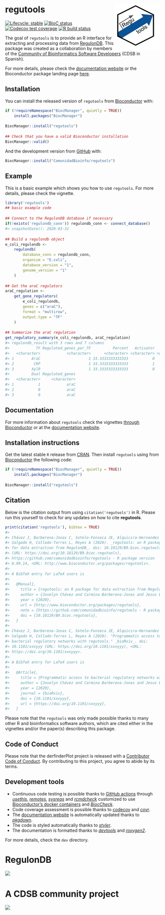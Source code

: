 
<!-- README.md is generated from README.Rmd. Please edit that file -->

# regutools <img src="man/figures/logo.png" align="right" width="150px"/>

<!-- badges: start -->

[![Lifecycle:
stable](https://img.shields.io/badge/lifecycle-stable-brightgreen.svg)](https://www.tidyverse.org/lifecycle/#stable)
[![BioC
status](http://www.bioconductor.org/shields/build/release/bioc/regutools.svg)](https://bioconductor.org/checkResults/release/bioc-LATEST/regutools)
[![Codecov test
coverage](https://codecov.io/gh/ComunidadBioInfo/regutools/branch/master/graph/badge.svg)](https://codecov.io/gh/ComunidadBioInfo/regutools?branch=master)
[![R build
status](https://github.com/ComunidadBioInfo/regutools/workflows/R-CMD-check-bioc/badge.svg)](https://github.com/ComunidadBioInfo/regutools/actions)
<!-- badges: end -->

The goal of `regutools` is to provide an R interface for extracting and
processing data from [RegulonDB](http://regulondb.ccg.unam.mx/). This
package was created as a collaboration by members of the [Community of
Bioinformatics Software Developers](https://comunidadbioinfo.github.io/)
(CDSB in Spanish).

For more details, please check the [documentation
website](http://comunidadbioinfo.github.io/regutools) or the
Bioconductor package landing page
[here](https://bioconductor.org/packages/regutools).

## Installation

You can install the released version of `regutools` from
[Bioconductor](http://bioconductor.org/) with:

``` r
if (!requireNamespace("BiocManager", quietly = TRUE))
    install.packages("BiocManager")

BiocManager::install("regutools")

## Check that you have a valid Bioconductor installation
BiocManager::valid()
```

And the development version from [GitHub](https://github.com/) with:

``` r
BiocManager::install("ComunidadBioinfo/regutools")
```

## Example

This is a basic example which shows you how to use `regutools`. For more
details, please check the vignette.

``` r
library('regutools')
## basic example code

## Connect to the RegulonDB database if necessary
if(!exists('regulondb_conn')) regulondb_conn <- connect_database()
#> snapshotDate(): 2020-03-31

## Build a regulondb object
e_coli_regulondb <-
    regulondb(
        database_conn = regulondb_conn,
        organism = "E.coli",
        database_version = "1",
        genome_version = "1"
    )

## Get the araC regulators
araC_regulation <-
    get_gene_regulators(
        e_coli_regulondb,
        genes = c("araC"),
        format = "multirow",
        output.type = "TF"
    )

## Summarize the araC regulation
get_regulatory_summary(e_coli_regulondb, araC_regulation)
#> regulondb_result with 3 rows and 7 columns
#>            TF Regulated_genes_per_TF          Percent   Activator   Repressor
#>   <character>            <character>      <character> <character> <character>
#> 1        AraC                      1 33.3333333333333           0           0
#> 2         CRP                      1 33.3333333333333           1           0
#> 3        XylR                      1 33.3333333333333           0           1
#>          Dual Regulated_genes
#>   <character>     <character>
#> 1           1            araC
#> 2           0            araC
#> 3           0            araC
```

## Documentation

For more information about `regutools` check the vignettes [through
Bioconductor](http://bioconductor.org/packages/regutools) or at the
[documentation website](http://comunidadbioinfo.github.io/regutools).

## Installation instructions

Get the latest stable `R` release from
[CRAN](http://cran.r-project.org/). Then install `regutools` using from
[Bioconductor](http://bioconductor.org/) the following code:

``` r
if (!requireNamespace("BiocManager", quietly = TRUE))
    install.packages("BiocManager")

BiocManager::install("regutools")
```

## Citation

Below is the citation output from using `citation('regutools')` in R.
Please run this yourself to check for any updates on how to cite
**regutools**.

``` r
print(citation('regutools'), bibtex = TRUE)
#> 
#> Chávez J, Barberena-Jonas C, Sotelo-Fonseca JE, Alquicira-Hernandez J,
#> Salgado H, Collado-Torres L, Reyes A (2020). _regutools: an R package
#> for data extraction from RegulonDB_. doi: 10.18129/B9.bioc.regutools
#> (URL: https://doi.org/10.18129/B9.bioc.regutools),
#> https://github.com/comunidadbioinfo/regutools - R package version
#> 0.99.14, <URL: http://www.bioconductor.org/packages/regutools>.
#> 
#> A BibTeX entry for LaTeX users is
#> 
#>   @Manual{,
#>     title = {regutools: an R package for data extraction from RegulonDB},
#>     author = {Joselyn Chávez and Carmina Barberena-Jonas and Jesus Emiliano Sotelo-Fonseca and Jose Alquicira-Hernandez and Heladia Salgado and Leonardo Collado-Torres and Alejandro Reyes},
#>     year = {2020},
#>     url = {http://www.bioconductor.org/packages/regutools},
#>     note = {https://github.com/comunidadbioinfo/regutools - R package version 0.99.14},
#>     doi = {10.18129/B9.bioc.regutools},
#>   }
#> 
#> Chávez J, Barberena-Jonas C, Sotelo-Fonseca JE, Alquicira-Hernandez J,
#> Salgado H, Collado-Torres L, Reyes A (2020). "Programmatic access to
#> bacterial regulatory networks with regutools." _bioRxiv_. doi:
#> 10.1101/xxxyyy (URL: https://doi.org/10.1101/xxxyyy), <URL:
#> https://doi.org/10.1101/xxxyyy>.
#> 
#> A BibTeX entry for LaTeX users is
#> 
#>   @Article{,
#>     title = {Programmatic access to bacterial regulatory networks with regutools},
#>     author = {Joselyn Chávez and Carmina Barberena-Jonas and Jesus Emiliano Sotelo-Fonseca and Jose Alquicira-Hernandez and Heladia Salgado and Leonardo Collado-Torres and Alejandro Reyes},
#>     year = {2020},
#>     journal = {bioRxiv},
#>     doi = {10.1101/xxxyyy},
#>     url = {https://doi.org/10.1101/xxxyyy},
#>   }
```

Please note that the `regutools` was only made possible thanks to many
other R and bioinformatics software authors, which are cited either in
the vignettes and/or the paper(s) describing this package.

## Code of Conduct

Please note that the derfinderPlot project is released with a
[Contributor Code of
Conduct](https://contributor-covenant.org/version/2/0/CODE_OF_CONDUCT.html).
By contributing to this project, you agree to abide by its terms.

## Development tools

  - Continuous code testing is possible thanks to [GitHub
    actions](https://www.tidyverse.org/blog/2020/04/usethis-1-6-0/)
    through *[usethis](https://CRAN.R-project.org/package=usethis)*,
    *[remotes](https://CRAN.R-project.org/package=remotes)*,
    *[sysreqs](https://github.com/r-hub/sysreqs)* and
    *[rcmdcheck](https://CRAN.R-project.org/package=rcmdcheck)*
    customized to use [Bioconductor’s docker
    containers](https://www.bioconductor.org/help/docker/) and
    *[BiocCheck](https://bioconductor.org/packages/3.11/BiocCheck)*.
  - Code coverage assessment is possible thanks to
    [codecov](https://codecov.io/gh) and
    *[covr](https://CRAN.R-project.org/package=covr)*.
  - The [documentation
    website](http://comunidadbioinfo.github.io/regutools) is
    automatically updated thanks to
    *[pkgdown](https://CRAN.R-project.org/package=pkgdown)*.
  - The code is styled automatically thanks to
    *[styler](https://CRAN.R-project.org/package=styler)*.
  - The documentation is formatted thanks to
    *[devtools](https://CRAN.R-project.org/package=devtools)* and
    *[roxygen2](https://CRAN.R-project.org/package=roxygen2)*.

For more details, check the `dev` directory.

# RegulonDB

<a href="http://regulondb.ccg.unam.mx/"><img src="http://regulondb.ccg.unam.mx/img/logo.jpg"></a>

# A CDSB community project

<a href="https://comunidadbioinfo.github.io/"><img src="https://comunidadbioinfo.github.io/img/Logo_texto-768x107.png"></a>
